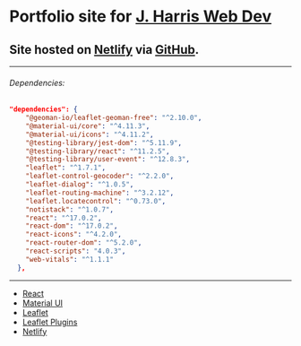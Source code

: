 # Portfolio site for [J. Harris Web Dev](https://jharriswebdev.com/)

## Site hosted on [Netlify](https://www.netlify.com/) via [GitHub](https://github.com/jharris711/React-Netlify-Portfolio).

---

###### Dependencies:

```json
"dependencies": {
    "@geoman-io/leaflet-geoman-free": "^2.10.0",
    "@material-ui/core": "^4.11.3",
    "@material-ui/icons": "^4.11.2",
    "@testing-library/jest-dom": "^5.11.9",
    "@testing-library/react": "^11.2.5",
    "@testing-library/user-event": "^12.8.3",
    "leaflet": "^1.7.1",
    "leaflet-control-geocoder": "^2.2.0",
    "leaflet-dialog": "^1.0.5",
    "leaflet-routing-machine": "^3.2.12",
    "leaflet.locatecontrol": "^0.73.0",
    "notistack": "^1.0.7",
    "react": "^17.0.2",
    "react-dom": "^17.0.2",
    "react-icons": "^4.2.0",
    "react-router-dom": "^5.2.0",
    "react-scripts": "4.0.3",
    "web-vitals": "^1.1.1"
  },
```

---

- [React](https://reactjs.org/)
- [Material UI](https://material-ui.com/)
- [Leaflet](https://leafletjs.com/)
- [Leaflet Plugins](https://leafletjs.com/plugins.html)
- [Netlify](https://www.netlify.com/)

